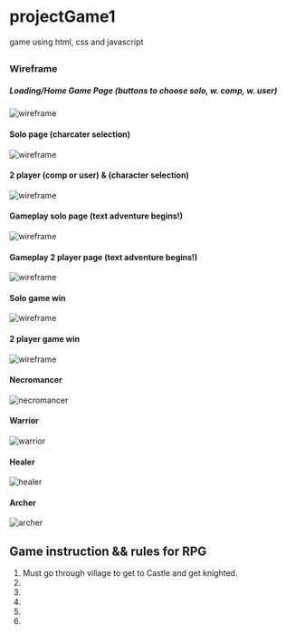 # projectGame1
game using html, css and javascript 

## 

### Wireframe 

##### Loading/Home Game Page (buttons to choose solo, w. comp, w. user)
![wireframe]()

#### Solo page (charcater selection)
![wireframe]()

#### 2 player (comp or user) & (character selection)
![wireframe]()

#### Gameplay solo page (text adventure begins!)
![wireframe]()

#### Gameplay 2 player page (text adventure begins!)
![wireframe]()

#### Solo game win
![wireframe]()

#### 2 player game win
![wireframe]()

#### Necromancer
![necromancer](./wireframes./necromancer_avatar.jpg)

#### Warrior
![warrior]()

#### Healer
![healer]()

#### Archer 
![archer]()



## Game instruction && rules for RPG
1. Must go through village to get to Castle and get knighted.
2. 
3.
4.
5.
6.
